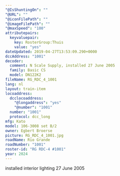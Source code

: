 ```yaml
---
"@IsShuntingOn": ""
"@URL": ""
"@iconFilePath": ""
"@imageFilePath": ""
"@maxSpeed": "100"
attributepairs:
  keyvaluepair:
    key: RosterGroup:Thuis
    value: "yes"
dateUpdated: 2019-04-27T13:53:09.290+0000
dccAddress: "1001"
decoder:
  comment: N Scale Supply, installed 27 June 2005
  family: Basic CS
  model: DN122K2
fileName: RG_RDC_4_1001
lang: nl
layout: train-item
locoaddress:
  dcclocoaddress:
    "@longaddress": "yes"
    "@number": "1001"
  number: "1001"
  protocol: dcc_long
mfg: Kato
model: 106-3008 set B/2
owner: Egbert Broerse
picture: RG_RDC_4_1001.jpg
roadName: Rio Grande
roadNumber: "1001"
roster-id: "RG RDC-4 #1001"
year: 2024
---
```


installed interior lighting 27 June 2005
